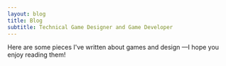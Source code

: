 ```yaml
---
layout: blog
title: Blog
subtitle: Technical Game Designer and Game Developer
---
```


Here are some pieces I've written about games and design —I hope you enjoy reading them!
